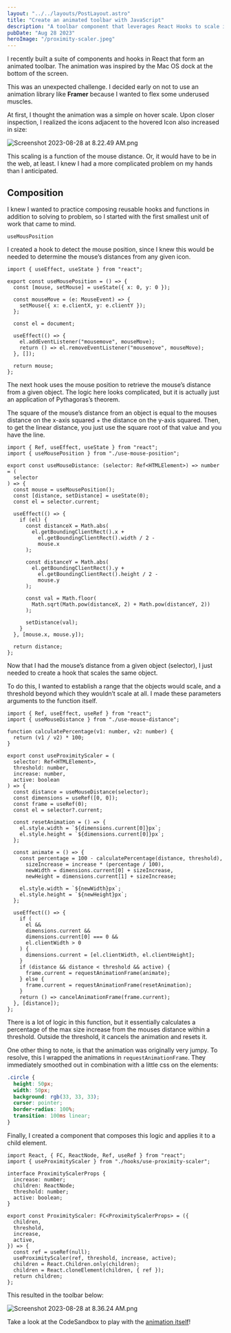 ```yaml
---
layout: "../../layouts/PostLayout.astro"
title: "Create an animated toolbar with JavaScript"
description: "A toolbar component that leverages React Hooks to scale icons as a fn of proximity."
pubDate: "Aug 28 2023"
heroImage: "/proximity-scaler.jpeg"
---
```


I recently built a suite of components and hooks in React that form an animated toolbar. The animation was inspired by the Mac OS dock at the bottom of the screen.

This was an unexpected challenge. I decided early on not to use an animation library like **Framer** because I wanted to flex some underused muscles.

At first, I thought the animation was a simple on hover scale. Upon closer inspection, I realized the icons adjacent to the hovered Icon also increased in size:

![Screenshot 2023-08-28 at 8.22.49 AM.png](/dock.png)

This scaling is a function of the mouse distance. Or, it would have to be in the web, at least. I knew I had a more complicated problem on my hands than I anticipated.

## Composition

I knew I wanted to practice composing reusable hooks and functions in addition to solving to problem, so I started with the first smallest unit of work that came to mind.

`useMousPosition`

I created a hook to detect the mouse position, since I knew this would be needed to determine the mouse’s distances from any given icon.

```tsx
import { useEffect, useState } from "react";

export const useMousePosition = () => {
  const [mouse, setMouse] = useState({ x: 0, y: 0 });

  const mouseMove = (e: MouseEvent) => {
    setMouse({ x: e.clientX, y: e.clientY });
  };

  const el = document;

  useEffect(() => {
    el.addEventListener("mousemove", mouseMove);
    return () => el.removeEventListener("mousemove", mouseMove);
  }, []);

  return mouse;
};
```

The next hook uses the mouse position to retrieve the mouse’s distance from a given object. The logic here looks complicated, but it is actually just an application of Pythagoras’s theorem.

The square of the mouse’s distance from an object is equal to the mouses distance on the x-axis squared + the distance on the y-axis squared. Then, to get the linear distance, you just use the square root of that value and you have the line.

```tsx
import { Ref, useEffect, useState } from "react";
import { useMousePosition } from "./use-mouse-position";

export const useMouseDistance: (selector: Ref<HTMLElement>) => number = (
  selector
) => {
  const mouse = useMousePosition();
  const [distance, setDistance] = useState(0);
  const el = selector.current;

  useEffect(() => {
    if (el) {
      const distanceX = Math.abs(
        el.getBoundingClientRect().x +
          el.getBoundingClientRect().width / 2 -
          mouse.x
      );

      const distanceY = Math.abs(
        el.getBoundingClientRect().y +
          el.getBoundingClientRect().height / 2 -
          mouse.y
      );

      const val = Math.floor(
        Math.sqrt(Math.pow(distanceX, 2) + Math.pow(distanceY, 2))
      );

      setDistance(val);
    }
  }, [mouse.x, mouse.y]);

  return distance;
};
```

Now that I had the mouse’s distance from a given object (selector), I just needed to create a hook that scales the same object.

To do this, I wanted to establish a range that the objects would scale, and a threshold beyond which they wouldn’t scale at all. I made these parameters arguments to the function itself.

```tsx
import { Ref, useEffect, useRef } from "react";
import { useMouseDistance } from "./use-mouse-distance";

function calculatePercentage(v1: number, v2: number) {
  return (v1 / v2) * 100;
}

export const useProximityScaler = (
  selector: Ref<HTMLElement>,
  threshold: number,
  increase: number,
  active: boolean
) => {
  const distance = useMouseDistance(selector);
  const dimensions = useRef([0, 0]);
  const frame = useRef(0);
  const el = selector?.current;

  const resetAnimation = () => {
    el.style.width = `${dimensions.current[0]}px`;
    el.style.height = `${dimensions.current[0]}px`;
  };

  const animate = () => {
    const percentage = 100 - calculatePercentage(distance, threshold),
      sizeIncrease = increase * (percentage / 100),
      newWidth = dimensions.current[0] + sizeIncrease,
      newHeight = dimensions.current[1] + sizeIncrease;

    el.style.width = `${newWidth}px`;
    el.style.height = `${newHeight}px`;
  };

  useEffect(() => {
    if (
      el &&
      dimensions.current &&
      dimensions.current[0] === 0 &&
      el.clientWidth > 0
    ) {
      dimensions.current = [el.clientWidth, el.clientHeight];
    }
    if (distance && distance < threshold && active) {
      frame.current = requestAnimationFrame(animate);
    } else {
      frame.current = requestAnimationFrame(resetAnimation);
    }
    return () => cancelAnimationFrame(frame.current);
  }, [distance]);
};
```

There is a lot of logic in this function, but it essentially calculates a percentage of the max size increase from the mouses distance within a threshold. Outside the threshold, it cancels the animation and resets it.

One other thing to note, is that the animation was originally very jumpy. To resolve, this I wrapped the animations in `requestAnimationFrame`. They immediately smoothed out in combination with a little css on the elements:

```css
.circle {
  height: 50px;
  width: 50px;
  background: rgb(33, 33, 33);
  cursor: pointer;
  border-radius: 100%;
  transition: 100ms linear;
}
```

Finally, I created a component that composes this logic and applies it to a child element.

```tsx
import React, { FC, ReactNode, Ref, useRef } from "react";
import { useProximityScaler } from "./hooks/use-proximity-scaler";

interface ProximityScalerProps {
  increase: number;
  children: ReactNode;
  threshold: number;
  active: boolean;
}

export const ProximityScaler: FC<ProximityScalerProps> = ({
  children,
  threshold,
  increase,
  active,
}) => {
  const ref = useRef(null);
  useProximityScaler(ref, threshold, increase, active);
  children = React.Children.only(children);
  children = React.cloneElement(children, { ref });
  return children;
};
```

This resulted in the toolbar below:

![Screenshot 2023-08-28 at 8.36.24 AM.png](/toolbar.png)

Take a look at the CodeSandbox to play with the [animation itself](https://codesandbox.io/p/sandbox/proximity-scaler-l4tmsq?file=/src/proximity-scaler.tsx:13,13)!

